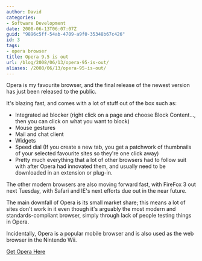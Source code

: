 ```yaml
---
author: David
categories:
- Software Development
date: 2008-06-13T06:07:07Z
guid: "9896c5ff-54ab-4709-a9f0-35348b67c426"
id: 3
tags:
- opera browser
title: Opera 9.5 is out
url: /blog/2008/06/13/opera-95-is-out/
aliases: /2008/06/13/opera-95-is-out/
---
```


Opera is my favourite browser, and the final release of the newest version has just been released to the public.

It's blazing fast, and comes with a lot of stuff out of the box such as:

  * Integrated ad blocker (right click on a page and choose Block Content&#8230;, then you can click on what you want to block)
  * Mouse gestures
  * Mail and chat client
  * Widgets
  * Speed dial (If you create a new tab, you get a patchwork of thumbnails of your selected favourite sites so they're one click away)
  * Pretty much everything that a lot of other browsers had to follow suit with after Opera had innovated them, and usually need to be downloaded in an extension or plug-in.

The other modern browsers are also moving forward fast, with FireFox 3 out next Tuesday, with Safari and IE's next efforts due out in the near future.

The main downfall of Opera is its small market share; this means a lot of sites don't work in it even though it's arguably the most modern and standards-compliant browser, simply through lack of people testing things in Opera.

Incidentally, Opera is a popular mobile browser and is also used as the web browser in the Nintendo Wii.

<a title="Get Opera" href="https://www.opera.com/" target="_blank">Get Opera Here</a>

